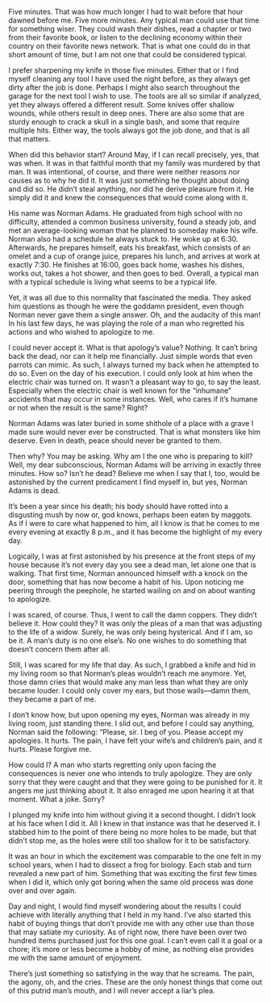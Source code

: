 Five minutes. That was how much longer I had to wait before that hour dawned before me. Five more minutes. Any typical man could use that time for something wiser. They could wash their dishes, read a chapter or two from their favorite book, or listen to the declining economy within their country on their favorite news network. That is what one could do in that short amount of time, but I am not one that could be considered typical.

  
I prefer sharpening my knife in those five minutes. Either that or I find myself cleaning any tool I have used the night before, as they always get dirty after the job is done. Perhaps I might also search throughout the garage for the next tool I wish to use. The tools are all so similar if analyzed, yet they always offered a different result. Some knives offer shallow wounds, while others result in deep ones. There are also some that are sturdy enough to crack a skull in a single bash, and some that require multiple hits. Either way, the tools always got the job done, and that is all that matters.

  
When did this behavior start? Around May, if I can recall precisely, yes, that was when. It was in that faithful month that my family was murdered by that man. It was intentional, of course, and there were neither reasons nor causes as to why he did it. It was just something he thought about doing and did so. He didn’t steal anything, nor did he derive pleasure from it. He simply did it and knew the consequences that would come along with it.

  
His name was Norman Adams. He graduated from high school with no difficulty, attended a common business university, found a steady job, and met an average-looking woman that he planned to someday make his wife. Norman also had a schedule he always stuck to. He woke up at 6:30. Afterwards, he prepares himself, eats his breakfast, which consists of an omelet and a cup of orange juice, prepares his lunch, and arrives at work at exactly 7:30. He finishes at 16:00, goes back home, washes his dishes, works out, takes a hot shower, and then goes to bed. Overall, a typical man with a typical schedule is living what seems to be a typical life.

  
Yet, it was all due to this normality that fascinated the media. They asked him questions as though he were the goddamn president, even though Norman never gave them a single answer. Oh, and the audacity of this man! In his last few days, he was playing the role of a man who regretted his actions and who wished to apologize to me.

  
I could never accept it. What is that apology’s value? Nothing. It can’t bring back the dead, nor can it help me financially. Just simple words that even parrots can mimic. As such, I always turned my back when he attempted to do so. Even on the day of his execution. I could only look at him when the electric chair was turned on. It wasn’t a pleasant way to go, to say the least. Especially when the electric chair is well known for the “inhumane” accidents that may occur in some instances. Well, who cares if it’s humane or not when the result is the same? Right?

  
Norman Adams was later buried in some shithole of a place with a grave I made sure would never ever be constructed. That is what monsters like him deserve. Even in death, peace should never be granted to them.

  
Then why? You may be asking. Why am I the one who is preparing to kill? Well, my dear subconscious, Norman Adams will be arriving in exactly three minutes. How so? Isn’t he dead? Believe me when I say that I, too, would be astonished by the current predicament I find myself in, but yes, Norman Adams is dead.  


  
It’s been a year since his death; his body should have rotted into a disgusting mush by now or, god knows, perhaps been eaten by maggots. As if I were to care what happened to him, all I know is that he comes to me every evening at exactly 8 p.m., and it has become the highlight of my every day.

  
Logically, I was at first astonished by his presence at the front steps of my house because it’s not every day you see a dead man, let alone one that is walking. That first time, Norman announced himself with a knock on the door, something that has now become a habit of his. Upon noticing me peering through the peephole, he started wailing on and on about wanting to apologize.

  
I was scared, of course. Thus, I went to call the damn coppers. They didn’t believe it. How could they? It was only the pleas of a man that was adjusting to the life of a widow. Surely, he was only being hysterical. And if I am, so be it. A man’s duty is no one else’s. No one wishes to do something that doesn’t concern them after all.

  
Still, I was scared for my life that day. As such, I grabbed a knife and hid in my living room so that Norman’s pleas wouldn’t reach me anymore. Yet, those damn cries that would make any man less than what they are only became louder. I could only cover my ears, but those wails—damn them, they became a part of me.  


  
I don’t know how, but upon opening my eyes, Norman was already in my living room, just standing there. I slid out, and before I could say anything, Norman said the following: “Please, sir. I beg of you. Please accept my apologies. It hurts. The pain, I have felt your wife’s and children’s pain, and it hurts. Please forgive me.

  
How could I? A man who starts regretting only upon facing the consequences is never one who intends to truly apologize. They are only sorry that they were caught and that they were going to be punished for it. It angers me just thinking about it. It also enraged me upon hearing it at that moment. What a joke. Sorry?

  
I plunged my knife into him without giving it a second thought. I didn’t look at his face when I did it. All I knew in that instance was that he deserved it. I stabbed him to the point of there being no more holes to be made, but that didn’t stop me, as the holes were still too shallow for it to be satisfactory.  


  
It was an hour in which the excitement was comparable to the one felt in my school years, when I had to dissect a frog for biology. Each stab and turn revealed a new part of him. Something that was exciting the first few times when I did it, which only got boring when the same old process was done over and over again.

  
Day and night, I would find myself wondering about the results I could achieve with literally anything that I held in my hand. I’ve also started this habit of buying things that don’t provide me with any other use than those that may satiate my curiosity. As of right now, there have been over two hundred items purchased just for this one goal. I can’t even call it a goal or a chore; it’s more or less become a hobby of mine, as nothing else provides me with the same amount of enjoyment.  


  
There’s just something so satisfying in the way that he screams. The pain, the agony, oh, and the cries. These are the only honest things that come out of this putrid man’s mouth, and I will never accept a liar’s plea.  
